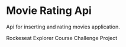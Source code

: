 # Movie Rating Api

Api for inserting and rating movies application.


Rockeseat Explorer Course Challenge Project